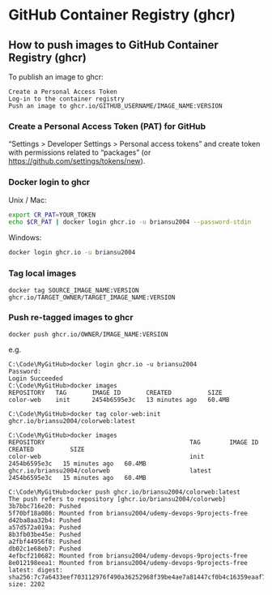 # GitHub Container Registry (ghcr)

## How to push images to GitHub Container Registry (ghcr)

To publish an image to ghcr:

```dos
Create a Personal Access Token
Log-in to the container registry
Push an image to ghcr.io/GITHUB_USERNAME/IMAGE_NAME:VERSION
```

### Create a Personal Access Token (PAT) for GitHub

“Settings > Developer Settings > Personal access tokens” and create token with permissions related to “packages” (or <https://github.com/settings/tokens/new>).

### Docker login to ghcr

Unix / Mac:

```bash
export CR_PAT=YOUR_TOKEN
echo $CR_PAT | docker login ghcr.io -u briansu2004 --password-stdin
```

Windows:

```bash
docker login ghcr.io -u briansu2004
```

### Tag local images

`docker tag SOURCE_IMAGE_NAME:VERSION ghcr.io/TARGET_OWNER/TARGET_IMAGE_NAME:VERSION`

### Push re-tagged images to ghcr

`docker push ghcr.io/OWNER/IMAGE_NAME:VERSION`

e.g.

```dos
C:\Code\MyGitHub>docker login ghcr.io -u briansu2004                 
Password: 
Login Succeeded
C:\Code\MyGitHub>docker images
REPOSITORY   TAG       IMAGE ID       CREATED          SIZE  
color-web    init      2454b6595e3c   13 minutes ago   60.4MB

C:\Code\MyGitHub>docker tag color-web:init ghcr.io/briansu2004/colorweb:latest

C:\Code\MyGitHub>docker images
REPOSITORY                                        TAG        IMAGE ID       CREATED          SIZE  
color-web                                         init       2454b6595e3c   15 minutes ago   60.4MB
ghcr.io/briansu2004/colorweb                      latest     2454b6595e3c   15 minutes ago   60.4MB

C:\Code\MyGitHub>docker push ghcr.io/briansu2004/colorweb:latest
The push refers to repository [ghcr.io/briansu2004/colorweb]
3b7bbc716e20: Pushed
5f70bf18a086: Mounted from briansu2004/udemy-devops-9projects-free
d42ba8aa32b4: Pushed
a57d572a019a: Pushed
8b3fb03be45e: Pushed
a2fbf44956f8: Pushed
db02c1e68eb7: Pushed
4efbcf210682: Mounted from briansu2004/udemy-devops-9projects-free
8e012198eea1: Mounted from briansu2004/udemy-devops-9projects-free
latest: digest: sha256:7c7a6433eef703112976f490a36252968f39be4ae7a81447cf0b4c16359eaaf7 size: 2202
```
